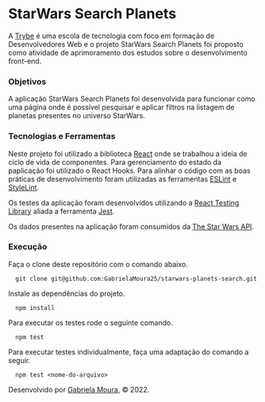 # StarWars Search Planets

A [Trybe](https://www.betrybe.com/) é uma escola de tecnologia com foco em formação de Desenvolvedores Web e o projeto StarWars Search Planets foi proposto como atividade de aprimoramento dos estudos sobre o desenvolvimento front-end.

### Objetivos

A aplicação StarWars Search Planets foi desenvolvida para funcionar como uma página onde é possível pesquisar e aplicar filtros na listagem de planetas presentes no universo StarWars.

### Tecnologias e Ferramentas

Neste projeto foi utilizado a biblioteca [React](https://pt-br.reactjs.org/) onde se trabalhou a ideia de ciclo de vida de componentes. Para gerenciamento do estado da paplicação foi utilizado o React Hooks. Para alinhar o código com as boas práticas de desenvolvimento foram utilizadas as ferramentas [ESLint](https://github.com/eslint/eslint) e [StyleLint](https://stylelint.io/). 

Os testes da aplicação foram desenvolvidos utilizando a [React Testing Library](https://testing-library.com/docs/react-testing-library/intro/) aliada a ferramenta [Jest](https://jestjs.io/).

Os dados presentes na aplicação foram consumidos da [The Star Wars API](https://swapi-trybe.herokuapp.com/).


### Execução

Faça o clone deste repositório com o comando abaixo.

      git clone git@github.com:GabrielaMoura25/starwars-planets-search.git

Instale as dependências do projeto.

      npm install

Para executar os testes rode o seguinte comando.

      npm test
      
Para executar testes individualmente, faça uma adaptação do comando a seguir.

      npm test <nome-do-arquivo>

Desenvolvido por [Gabriela Moura](https://www.linkedin.com/in/gabriela-daniel-moura/), © 2022.
